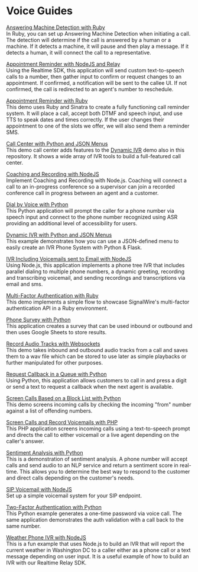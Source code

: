 # Voice Guides

[Answering Machine Detection with Ruby](./Answering%20Machine%20Detection%20with%20Ruby/)  
In Ruby, you can set up Answering Machine Detection when initiating a call. The detection will determine if the call is answered by a human or a machine. If it detects a machine, it will pause and then play a message. If it detects a human, it will connect the call to a representative.

[Appointment Reminder with NodeJS and Relay](./Appointment%20Reminder%20using%20NodeJS%20and%20Relay%20V3/)  
Using the Realtime SDK, this application will send custom text-to-speech calls to a number, then gather input to confirm or request changes to an appointment. If confirmed, a notification will be sent to the callee UI. If not confirmed, the call is redirected to an agent's number to reschedule.

[Appointment Reminder with Ruby](./Make%20Appointment%20Reminder%20Calls%20with%20Ruby/)  
This demo uses Ruby and Sinatra to create a fully functioning call reminder system. It will place a call, accept both DTMF and speech input, and use TTS to speak dates and times correctly. If the user changes their appointment to one of the slots we offer, we will also send them a reminder SMS.

[Call Center with Python and JSON Menus](./Call%20Center%20with%20Dynamic%20JSON%20Menus%20and%20Python/)  
This demo call center adds features to the [Dynamic IVR](./Build%20a%20Dynamic%20IVR%20with%20JSON%20Menus%20-%20Python/) demo also in this repository. It shows a wide array of IVR tools to build a full-featured call center.

[Coaching and Recording with NodeJS](./Implement%20Coaching%20and%20Recording%20with%20NodeJS/)  
Implement Coaching and Recording with Node.js. Coaching will connect a call to an in-progress conference so a supervisor can join a recorded conference call in progress between an agent and a customer.

[Dial by Voice with Python](./Dial%20By%20Voice%20Python/)  
This Python application will prompt the caller for a phone number via speech input and connect to the phone number recognized using ASR providing an additional level of accessibility for users.

[Dynamic IVR with Python and JSON Menus](./Build%20a%20Dynamic%20IVR%20with%20JSON%20Menus%20-%20Python/)  
This example demonstrates how you can use a JSON-defined menu to easily create an IVR Phone System with Python & Flask.

[IVR Including Voicemails sent to Email with NodeJS](./Voicemails%20to%20Email%20IVR%20with%20NodeJS/)  
Using Node.js, this application implements a phone tree IVR that includes parallel dialing to multiple phone numbers, a dynamic greeting, recording and transcribing voicemail, and sending recordings and transcriptions via email and sms.

[Multi-Factor Authentication with Ruby](./Multi-Factor%20Authentication%20in%20Ruby/)  
This demo implements a simple flow to showcase SignalWire's multi-factor authentication API in a Ruby environment.

[Phone Survey with Python](./Phone%20Survey%20With%20Python/)  
This application creates a survey that can be used inbound or outbound and then uses Google Sheets to store results.

[Record Audio Tracks with Websockets](./Recording%20Audio%20Tracks%20with%20Websockets/)  
This demo takes inbound and outbound audio tracks from a call and saves them to a wav file which can be stored to use later as simple playbacks or further manipulated for other purposes.

[Request Callback in a Queue with Python](./Request%20Callback%20in%20a%20Queue%20with%20Python/)  
Using Python, this application allows customers to call in and press a digit or send a text to request a callback when the next agent is available.

[Screen Calls Based on a Block List with Python](./Screen%20Calls%20Based%20on%20Block%20List%20with%20Python/)  
This demo screens incoming calls by checking the incoming "from" number against a list of offending numbers.

[Screen Calls and Record Voicemails with PHP](./Screen%20Calls%20%26%20Record%20Voicemail%20in%20PHP/)  
This PHP application screens incoming calls using a text-to-speech prompt and directs the call to either voicemail or a live agent depending on the caller's answer.

[Sentiment Analysis with Python](./Sentiment%20Analysis%20with%20Python/)  
This is a demonstration of sentiment analysis. A phone number will accept calls and send audio to an NLP service and return a sentiment score in real-time. This allows you to determine the best way to respond to the customer and direct calls depending on the customer's needs.

[SIP Voicemail with NodeJS](./SIP%20Voicemail%20with%20NodeJS/)  
Set up a simple voicemail system for your SIP endpoint.

[Two-Factor Authentication with Python](./Implement%20two-factor%20with%20Python/)  
This Python example generates a one-time password via voice call. The same application demonstrates the auth validation with a call back to the same number.

[Weather Phone IVR with NodeJS](./Weather%20Phone%20IVR%20-%20NodeJS/)  
This is a fun example that uses Node.js to build an IVR that will report the current weather in Washington DC to a caller either as a phone call or a text message depending on user input. It is a useful example of how to build an IVR with our Realtime Relay SDK.
